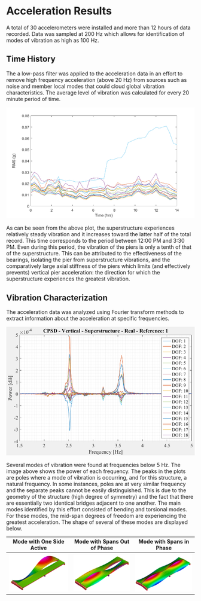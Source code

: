 # Acceleration Results

A total of 30 accelerometers were installed and more than 12 hours of data recorded. Data was sampled at 200 Hz which allows for identification of modes of vibration as high as 100 Hz.

## Time History

The a low-pass filter was applied to the acceleration data in an effort to remove high frequency acceleration (above 20 Hz) from sources such as noise and member local modes that could cloud global vibration characteristics.
The average level of vibration was calculated for every 20 minute period of time.

![RMS of Superstructure DOF over Time](Images/RMSTotal_time.png)

As can be seen from the above plot, the superstructure experiences relatively steady vibration and it increases toward the latter half of the total record. This time corresponds to the period between 12:00 PM and 3:30 PM. Even during this period, the vibration of the piers is only a tenth of that of the superstructure. This can be attributed to the effectiveness of the bearings, isolating the pier from superstructure vibrations, and the comparatively large axial stiffness of the piers which limits (and effectively prevents) vertical pier acceleration: the direction for which the superstructure experiences the greatest vibration.  

## Vibration Characterization

The acceleration data was analyzed using Fourier transform methods to extract information about the acceleration at specific frequencies.

![Cross Power Spectral Density of Superstructure DOFs](Images/CPSD_super.png)

Several modes of vibration were found at frequencies below 5 Hz. The image above shows the power of each frequency. The peaks in the plots are poles where a mode of vibration is occurring, and for this structure, a natural frequency. In some instances, poles are at very similar frequency and the separate peaks cannot be easily distinguished. This is due to the geometry of the structure (high degree of symmetry) and the fact that there are essentially two identical bridges adjacent to one another.
The main modes identified by this effort consisted of bending and torsional modes. For these modes, the mid-span degrees of freedom are experiencing the greatest acceleration. The shape of several of these modes are displayed below.

|Mode with One Side Active|Mode with Spans Out of Phase|Mode with Spans in Phase |
|--|--|--|
|![First Bending Mode](Images/mode_bend_1.png)|![Out of Phase Torsional Mode](Images/mode_torsion.png)|![In Phase Torsional Mode](Images/mode_torsion_2.png)|
